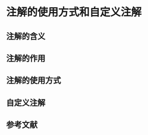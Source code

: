 # 注解的使用方式和自定义注解

## 注解的含义

## 注解的作用

## 注解的使用方式

## 自定义注解

## 参考文献

[Android基础系列篇（一）：注解的那些事儿]: https://zhuanlan.zhihu.com/p/575272303

